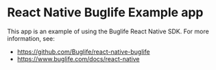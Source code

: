 # React Native Buglife Example app

This app is an example of using the Buglife React Native SDK. For more information, see:

* https://github.com/Buglife/react-native-buglife
* https://www.buglife.com/docs/react-native
